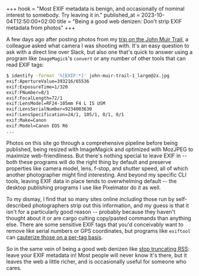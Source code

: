 +++
hook = "Most EXIF metadata is benign, and occasionally of nominal interest to somebody. Try leaving it in."
published_at = 2023-10-04T12:50:00+02:00
title = "Being a good web denizen: Don't strip EXIF metadata from photos"
+++

A few days ago after posting photos from my [trip on the John Muir Trail](/john-muir-trail), a colleague asked what camera I was shooting with. It's an easy question to ask with a direct line over Slack, but also one that's quick to answer using a program like `ImageMagick`'s `convert` or any number of other tools that can read EXIF tags:

``` sh
$ identify -format '%[EXIF:*]' john-muir-trail-1_large@2x.jpg
exif:ApertureValue=393216/65536
exif:ExposureTime=1/320
exif:FNumber=8/1
exif:FocalLength=72/1
exif:LensModel=RF24-105mm F4 L IS USM
exif:LensSerialNumber=9234003630
exif:LensSpecification=24/1, 105/1, 0/1, 0/1
exif:Make=Canon
exif:Model=Canon EOS R6
...
```

Photos on this site go through a comprehensive pipeline before being published, being resized with ImageMagick and optimized with MozJPEG to maximize web-friendliness. But there's nothing special to leave EXIF in -- both these programs will do the right thing by default and preserve properties like camera model, lens, f-stop, and shutter speed, all of which another photographer might find interesting. And beyond my specific CLI tools, leaving EXIF data in place tends to overwhelming default -- the desktop publishing programs I use like Pixelmator do it as well.

To my dismay, I find that so many sites online _including_ those run by self-described photographers strip out this information, and my guess is that it isn't for a particularly good reason -- probably because they haven't thought about it or are cargo culting copy/pasted commands than anything else. There are some sensitive EXIF tags that you'd conceivably want to remove like serial numbers or GPS coordinates, but programs like `exiftool` can [cauterize those on a per-tag basis](https://kevinchen.co/blog/scrub-sensitive-photo-exif-metadata-with-exiftool/).

So in the same vein of being a good web denizen like [stop truncating RSS](/fragments/stop-truncating-rss): leave your EXIF metadata in! Most people will never know it's there, but it leaves the web a little richer, and is occasionally useful for someone who cares.
